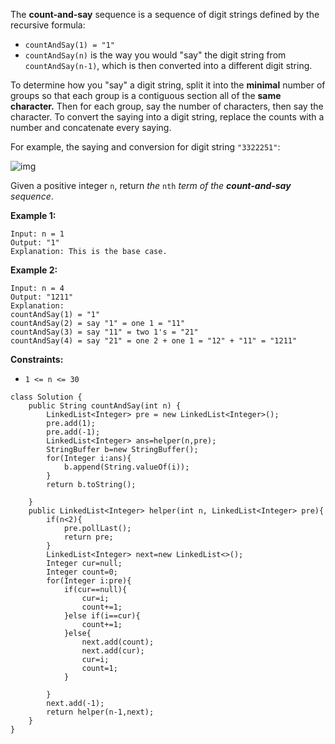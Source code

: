 The **count-and-say** sequence is a sequence of digit strings defined by the recursive formula:

- `countAndSay(1) = "1"`
- `countAndSay(n)` is the way you would "say" the digit string from `countAndSay(n-1)`, which is then converted into a different digit string.

To determine how you "say" a digit string, split it into the **minimal** number of groups so that each group is a contiguous section all of the **same character.** Then for each group, say the number of characters, then say the character. To convert the saying into a digit string, replace the counts with a number and concatenate every saying.

For example, the saying and conversion for digit string `"3322251"`:

![img](https://assets.leetcode.com/uploads/2020/10/23/countandsay.jpg)

Given a positive integer `n`, return *the* `nth` *term of the **count-and-say** sequence*.

 

**Example 1:**

```
Input: n = 1
Output: "1"
Explanation: This is the base case.
```

**Example 2:**

```
Input: n = 4
Output: "1211"
Explanation:
countAndSay(1) = "1"
countAndSay(2) = say "1" = one 1 = "11"
countAndSay(3) = say "11" = two 1's = "21"
countAndSay(4) = say "21" = one 2 + one 1 = "12" + "11" = "1211"
```

 

**Constraints:**

- `1 <= n <= 30`

```
class Solution {
    public String countAndSay(int n) {
        LinkedList<Integer> pre = new LinkedList<Integer>();
        pre.add(1);
        pre.add(-1);
        LinkedList<Integer> ans=helper(n,pre);
        StringBuffer b=new StringBuffer();
        for(Integer i:ans){
            b.append(String.valueOf(i));
        }
        return b.toString();
        
    }
    public LinkedList<Integer> helper(int n, LinkedList<Integer> pre){
        if(n<2){
            pre.pollLast();
            return pre;
        }
        LinkedList<Integer> next=new LinkedList<>();
        Integer cur=null;
        Integer count=0;
        for(Integer i:pre){
            if(cur==null){
                cur=i;
                count+=1;
            }else if(i==cur){
                count+=1;
            }else{
                next.add(count);
                next.add(cur);
                cur=i;
                count=1;
            }
            
        }
        next.add(-1);
        return helper(n-1,next);
    }
}
```


